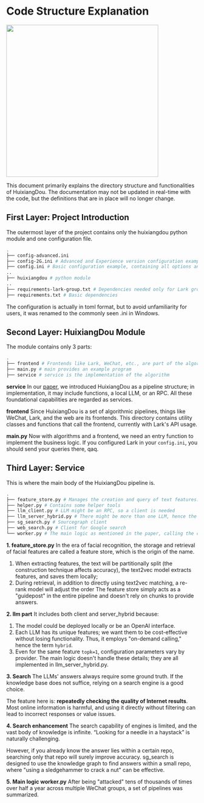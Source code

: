 # Code Structure Explanation

<img src="./figures/huixiangdou.png" width="400">

This document primarily explains the directory structure and functionalities of HuixiangDou. The documentation may not be updated in real-time with the code, but the definitions that are in place will no longer change.

## First Layer: Project Introduction

The outermost layer of the project contains only the huixiangdou python module and one configuration file.

```bash
.
├── config-advanced.ini
├── config-2G.ini # Advanced and Experience version configuration examples, slightly modified `config.ini`
├── config.ini # Basic configuration example, containing all options and parameters of the algorithm
..
├── huixiangdou # python module
..
├── requirements-lark-group.txt # Dependencies needed only for Lark group integration
├── requirements.txt # Basic dependencies
```

The configuration is actually in toml format, but to avoid unfamiliarity for users, it was renamed to the commonly seen .ini in Windows.

## Second Layer: HuixiangDou Module

The module contains only 3 parts:

```bash
.
├── frontend # Frontends like Lark, WeChat, etc., are part of the algorithm
├── main.py # main provides an example program
├── service # service is the implementation of the algorithm
```

**service** In our [paper](https://arxiv.org/abs/2401.08772), we introduced HuixiangDou as a pipeline structure; in implementation, it may include functions, a local LLM, or an RPC. All these foundational capabilities are regarded as services.

**frontend** Since HuixiangDou is a set of algorithmic pipelines, things like WeChat, Lark, and the web are its frontends. This directory contains utility classes and functions that call the frontend, currently with Lark's API usage.

**main.py** Now with algorithms and a frontend, we need an entry function to implement the business logic. If you configured Lark in your `config.ini`, you should send your queries there, qaq.

## Third Layer: Service

This is where the main body of the HuixiangDou pipeline is.

```bash
.
├── feature_store.py # Manages the creation and query of text features. In the future, "creation" and "query" will be separated
├── helper.py # Contains some helper tools
├── llm_client.py # LLM might be an RPC, so a client is needed
├── llm_server_hybrid.py # There might be more than one LLM, hence the name hybrid
├── sg_search.py # Sourcegraph client
├── web_search.py # Client for Google search
└── worker.py # The main logic as mentioned in the paper, calling the components above
```

**1. feature_store.py** In the era of facial recognition, the storage and retrieval of facial features are called a feature store, which is the origin of the name.

1. When extracting features, the text will be partitionally split (the construction technique affects accuracy), the text2vec model extracts features, and saves them locally;
2. During retrieval, in addition to directly using text2vec matching, a re-rank model will adjust the order
   The feature store simply acts as a "guidepost" in the entire pipeline and doesn't rely on chunks to provide answers.

**2. llm part** It includes both client and server_hybrid because:

1. The model could be deployed locally or be an OpenAI interface.
2. Each LLM has its unique features; we want them to be cost-effective without losing functionality. Thus, it employs "on-demand calling," hence the term `hybrid`.
3. Even for the same feature `topk=1`, configuration parameters vary by provider. The main logic doesn't handle these details; they are all implemented in llm_server_hybrid.py.

**3. Search** The LLMs' answers always require some ground truth. If the knowledge base does not suffice, relying on a search engine is a good choice.

The feature here is: **repeatedly checking the quality of Internet results**. Most online information is harmful, and using it directly without filtering can lead to incorrect responses or value issues.

**4. Search enhancement** The search capability of engines is limited, and the vast body of knowledge is infinite. “Looking for a needle in a haystack” is naturally challenging.

However, if you already know the answer lies within a certain repo, searching only that repo will surely improve accuracy. sg_search is designed to use the knowledge graph to find answers within a small repo, where "using a sledgehammer to crack a nut" can be effective.

**5. Main logic worker.py** After being "attacked" tens of thousands of times over half a year across multiple WeChat groups, a set of pipelines was summarized.
